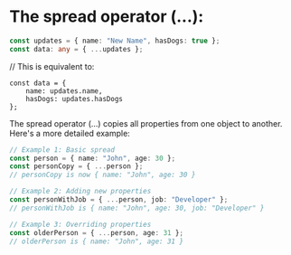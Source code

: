 # The spread operator (...):
```typescript
const updates = { name: "New Name", hasDogs: true };
const data: any = { ...updates };
```
// This is equivalent to:
```
const data = {
    name: updates.name,
    hasDogs: updates.hasDogs
};
```
The spread operator (...) copies all properties from one object to another. Here's a more detailed example:

```typescript
// Example 1: Basic spread
const person = { name: "John", age: 30 };
const personCopy = { ...person };
// personCopy is now { name: "John", age: 30 }

// Example 2: Adding new properties
const personWithJob = { ...person, job: "Developer" };
// personWithJob is { name: "John", age: 30, job: "Developer" }

// Example 3: Overriding properties
const olderPerson = { ...person, age: 31 };
// olderPerson is { name: "John", age: 31 }
```
